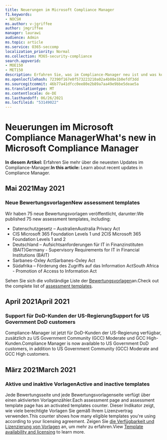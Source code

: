 ```yaml
---
title: Neuerungen im Microsoft Compliance Manager
f1.keywords:
- NOCSH
ms.author: v-jgriffee
author: jmgriffee
manager: laurawi
audience: Admin
ms.topic: article
ms.service: O365-seccomp
localization_priority: Normal
ms.collection: M365-security-compliance
search.appverid:
- MOE150
- MET150
description: Erfahren Sie, was im Compliance-Manager neu ist und was kommen wird. Erfahren Sie mehr über aktualisierte Bewertungen, neue Bewertungsvorlagen, neue Aktionen und vieles mehr.
ms.openlocfilehash: 72390f167e0f573223210a02a4b08e1b0efdf3dd
ms.sourcegitcommit: 46b77a41dfcc0ee80e2b89a7aa49e9bbe5deae5a
ms.translationtype: MT
ms.contentlocale: de-DE
ms.lasthandoff: 06/26/2021
ms.locfileid: "53149022"
---
```

# <a name="whats-new-in-microsoft-compliance-manager"></a><span data-ttu-id="ff3e2-104">Neuerungen im Microsoft Compliance Manager</span><span class="sxs-lookup"><span data-stu-id="ff3e2-104">What's new in Microsoft Compliance Manager</span></span>

<span data-ttu-id="ff3e2-105">**In diesem Artikel:** Erfahren Sie mehr über die neuesten Updates im Compliance-Manager.</span><span class="sxs-lookup"><span data-stu-id="ff3e2-105">**In this article:** Learn about recent updates in Compliance Manager.</span></span>

## <a name="may-2021"></a><span data-ttu-id="ff3e2-106">Mai 2021</span><span class="sxs-lookup"><span data-stu-id="ff3e2-106">May 2021</span></span>

### <a name="new-assessment-templates"></a><span data-ttu-id="ff3e2-107">Neue Bewertungsvorlagen</span><span class="sxs-lookup"><span data-stu-id="ff3e2-107">New assessment templates</span></span>

<span data-ttu-id="ff3e2-108">Wir haben 75 neue Bewertungsvorlagen veröffentlicht, darunter:</span><span class="sxs-lookup"><span data-stu-id="ff3e2-108">We published 75 new assessment templates, including:</span></span>
- <span data-ttu-id="ff3e2-109">Datenschutzgesetz – Australien</span><span class="sxs-lookup"><span data-stu-id="ff3e2-109">Australia Privacy Act</span></span>
- <span data-ttu-id="ff3e2-110">CIS Microsoft 365 Foundation Levels 1 und 2</span><span class="sxs-lookup"><span data-stu-id="ff3e2-110">CIS Microsoft 365 Foundation Levels 1 and 2</span></span>
- <span data-ttu-id="ff3e2-111">Deutschland – Aufsichtsanforderungen für IT in Finanzinstituten (BAIT)</span><span class="sxs-lookup"><span data-stu-id="ff3e2-111">Germany - Supervisory Requirements for IT in Financial Institutions (BAIT)</span></span>
- <span data-ttu-id="ff3e2-112">Sarbanes-Oxley Act</span><span class="sxs-lookup"><span data-stu-id="ff3e2-112">Sarbanes-Oxley Act</span></span>
- <span data-ttu-id="ff3e2-113">Südafrika – Förderung des Zugriffs auf das Information Act</span><span class="sxs-lookup"><span data-stu-id="ff3e2-113">South Africa - Promotion of Access to Information Act</span></span>

<span data-ttu-id="ff3e2-114">Sehen Sie sich die vollständige Liste der [Bewertungsvorlagen](compliance-manager-templates-list.md)an.</span><span class="sxs-lookup"><span data-stu-id="ff3e2-114">Check out the complete list of [assessment templates](compliance-manager-templates-list.md).</span></span>

## <a name="april-2021"></a><span data-ttu-id="ff3e2-115">April 2021</span><span class="sxs-lookup"><span data-stu-id="ff3e2-115">April 2021</span></span>

### <a name="support-for-us-government-dod-customers"></a><span data-ttu-id="ff3e2-116">Support für DoD-Kunden der US-Regierung</span><span class="sxs-lookup"><span data-stu-id="ff3e2-116">Support for US Government DoD customers</span></span>

<span data-ttu-id="ff3e2-117">Compliance-Manager ist jetzt für DoD-Kunden der US-Regierung verfügbar, zusätzlich zu US Government Community (GCC) Moderate und GCC High-Kunden.</span><span class="sxs-lookup"><span data-stu-id="ff3e2-117">Compliance Manager is now available to US Government DoD customers, in addition to US Government Community (GCC) Moderate and GCC High customers.</span></span>

## <a name="march-2021"></a><span data-ttu-id="ff3e2-118">März 2021</span><span class="sxs-lookup"><span data-stu-id="ff3e2-118">March 2021</span></span>

### <a name="active-and-inactive-templates"></a><span data-ttu-id="ff3e2-119">Aktive und inaktive Vorlagen</span><span class="sxs-lookup"><span data-stu-id="ff3e2-119">Active and inactive templates</span></span>

<span data-ttu-id="ff3e2-120">Jede Bewertungsseite und jede Bewertungsvorlagenseite verfügt über einen aktivierten Vorlagenzähler.</span><span class="sxs-lookup"><span data-stu-id="ff3e2-120">Each assessment page and assessment template page has an activated templates counter.</span></span> <span data-ttu-id="ff3e2-121">Dieser Indikator zeigt, wie viele berechtigte Vorlagen Sie gemäß Ihrem Lizenzvertrag verwenden.</span><span class="sxs-lookup"><span data-stu-id="ff3e2-121">This counter shows how many eligible templates you're using according to your licensing agreement.</span></span> <span data-ttu-id="ff3e2-122">Zeigen Sie [die Verfügbarkeit und Lizenzierung von Vorlagen](compliance-manager-templates.md#template-availability-and-licensing) an, um mehr zu erfahren.</span><span class="sxs-lookup"><span data-stu-id="ff3e2-122">View [Template availability and licensing](compliance-manager-templates.md#template-availability-and-licensing) to learn more.</span></span>
